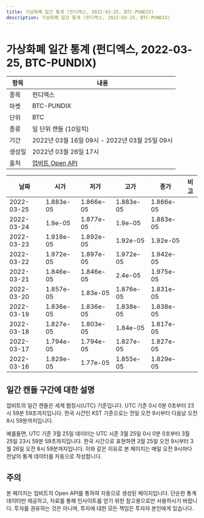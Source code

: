 ```yaml
---
title: 가상화폐 일간 통계 (펀디엑스, 2022-03-25, BTC-PUNDIX)
description: 가상화폐 일간 통계 (펀디엑스, 2022-03-25, BTC-PUNDIX)
---
```



가상화폐 일간 통계 (펀디엑스, 2022-03-25, BTC-PUNDIX)
===

|항목|내용|
|--|--|
|종목|펀디엑스|
|마켓|BTC-PUNDIX|
|단위|BTC|
|종류|일 단위 캔들 (10일치)|
|기간|2022년 03월 16일 09시 - 2022년 03월 25일 09시|
|생성일|2022년 03월 26일 17시|
|출처|[업비트 Open API](https://docs.upbit.com)|


|날짜|시가|저가|고가|종가|비고|
|--|--|--|--|--|--|
|2022-03-25|1.883e-05|1.866e-05|1.883e-05|1.866e-05|    |
|2022-03-24|1.9e-05|1.877e-05|1.9e-05|1.883e-05|    |
|2022-03-23|1.918e-05|1.892e-05|1.92e-05|1.92e-05|    |
|2022-03-22|1.972e-05|1.897e-05|1.972e-05|1.942e-05|    |
|2022-03-21|1.846e-05|1.846e-05|2.4e-05|1.975e-05|    |
|2022-03-20|1.857e-05|1.83e-05|1.876e-05|1.831e-05|    |
|2022-03-19|1.836e-05|1.836e-05|1.838e-05|1.838e-05|    |
|2022-03-18|1.827e-05|1.803e-05|1.84e-05|1.817e-05|    |
|2022-03-17|1.794e-05|1.794e-05|1.827e-05|1.827e-05|    |
|2022-03-16|1.829e-05|1.77e-05|1.855e-05|1.829e-05|    |


일간 캔들 구간에 대한 설명
---


업비트의 일간 캔들은 세계 협정시(UTC) 기준입니다. 
UTC 기준 0시 0분 0초부터 23시 59분 59초까지입니다. 
한국 시간인 KST 기준으로는 전일 오전 9시부터 다음날 오전 8시 59분까지입니다. 


예를들면, UTC 기준 3월 25일 데이터는 UTC 시준 3월 25일 0시 0분 0초부터 3월 25일 23시 59분 59초까지입니다. 
한국 시간으로 표현하면 3월 25일 오전 9시부터 3월 26일 오전 8시 59분까지입니다. 
이와 같은 이유로 본 페이지는 매일 오전 9시마다 전날의 통계 데이터를 자동으로 작성합니다. 


주의
---


본 페이지는 업비트의 Open API를 통하여 자동으로 생성된 페이지입니다. 
단순한 통계 데이터만 제공하고, 자료를 통해 인사이트를 얻기 위한 참고용으로만 사용하시기 바랍니다. 
투자를 권유하는 것은 아니며, 투자에 대한 모든 책임은 투자자 본인에게 있습니다. 
